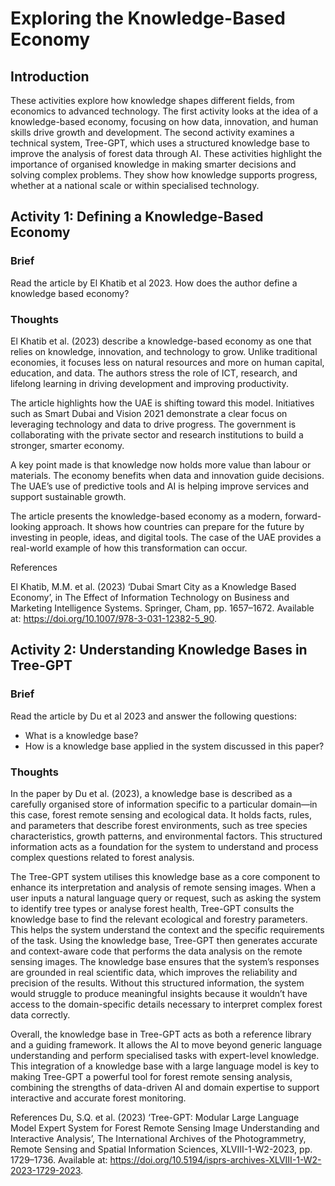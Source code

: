 # Exploring the Knowledge-Based Economy

## Introduction
These activities explore how knowledge shapes different fields, from economics to advanced technology. The first activity looks at the idea of a knowledge-based economy, focusing on how data, innovation, and human skills drive growth and development. The second activity examines a technical system, Tree-GPT, which uses a structured knowledge base to improve the analysis of forest data through AI.
These activities highlight the importance of organised knowledge in making smarter decisions and solving complex problems. They show how knowledge supports progress, whether at a national scale or within specialised technology.


## Activity 1: Defining a Knowledge-Based Economy

### Brief
Read the article by El Khatib et al 2023. How does the author define a knowledge based economy?

### Thoughts

El Khatib et al. (2023) describe a knowledge-based economy as one that relies on knowledge, innovation, and technology to grow. Unlike traditional economies, it focuses less on natural resources and more on human capital, education, and data. The authors stress the role of ICT, research, and lifelong learning in driving development and improving productivity.

The article highlights how the UAE is shifting toward this model. Initiatives such as Smart Dubai and Vision 2021 demonstrate a clear focus on leveraging technology and data to drive progress. The government is collaborating with the private sector and research institutions to build a stronger, smarter economy.

A key point made is that knowledge now holds more value than labour or materials. The economy benefits when data and innovation guide decisions. The UAE’s use of predictive tools and AI is helping improve services and support sustainable growth.

The article presents the knowledge-based economy as a modern, forward-looking approach. It shows how countries can prepare for the future by investing in people, ideas, and digital tools. The case of the UAE provides a real-world example of how this transformation can occur.


References

El Khatib, M.M. et al. (2023) ‘Dubai Smart City as a Knowledge Based Economy’, in The Effect of Information Technology on Business and Marketing Intelligence Systems. Springer, Cham, pp. 1657–1672. Available at: https://doi.org/10.1007/978-3-031-12382-5_90.

## Activity 2: Understanding Knowledge Bases in Tree-GPT

### Brief
Read the article by Du et al 2023 and answer the following questions:
- What is a knowledge base?
- How is a knowledge base applied in the system discussed in this paper?

### Thoughts

In the paper by Du et al. (2023), a knowledge base is described as a carefully organised store of information specific to a particular domain—in this case, forest remote sensing and ecological data. It holds facts, rules, and parameters that describe forest environments, such as tree species characteristics, growth patterns, and environmental factors. This structured information acts as a foundation for the system to understand and process complex questions related to forest analysis.

The Tree-GPT system utilises this knowledge base as a core component to enhance its interpretation and analysis of remote sensing images. When a user inputs a natural language query or request, such as asking the system to identify tree types or analyse forest health, Tree-GPT consults the knowledge base to find the relevant ecological and forestry parameters. This helps the system understand the context and the specific requirements of the task.
Using the knowledge base, Tree-GPT then generates accurate and context-aware code that performs the data analysis on the remote sensing images. The knowledge base ensures that the system’s responses are grounded in real scientific data, which improves the reliability and precision of the results. Without this structured information, the system would struggle to produce meaningful insights because it wouldn’t have access to the domain-specific details necessary to interpret complex forest data correctly.

Overall, the knowledge base in Tree-GPT acts as both a reference library and a guiding framework. It allows the AI to move beyond generic language understanding and perform specialised tasks with expert-level knowledge. This integration of a knowledge base with a large language model is key to making Tree-GPT a powerful tool for forest remote sensing analysis, combining the strengths of data-driven AI and domain expertise to support interactive and accurate forest monitoring.

References
Du, S.Q. et al. (2023) ‘Tree-GPT: Modular Large Language Model Expert System for Forest Remote Sensing Image Understanding and Interactive Analysis’, The International Archives of the Photogrammetry, Remote Sensing and Spatial Information Sciences, XLVIII-1-W2-2023, pp. 1729–1736. Available at: https://doi.org/10.5194/isprs-archives-XLVIII-1-W2-2023-1729-2023.